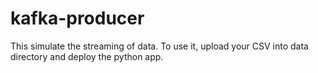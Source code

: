 # kafka-producer
This simulate the streaming of data. To use it, upload your CSV into data directory and deploy the python app.

